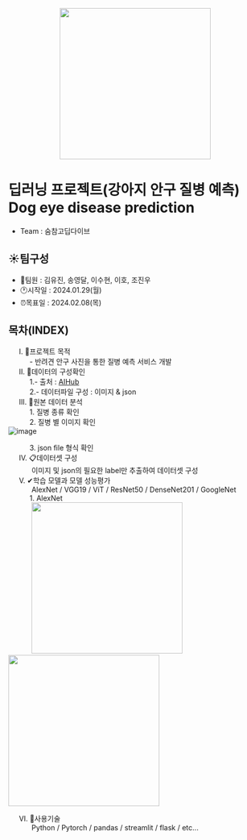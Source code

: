 <p align="center"><img src="https://github.com/jinucho/DL_for_pets/assets/133849027/45f7cab1-7fdb-4acb-a850-863165de26c3" width="300" height="300"/>




# 딥러닝 프로젝트(강아지 안구 질병 예측)</br>Dog eye disease prediction
- Team : 숨참고딥다이브

## :sunny:팀구성 
  * 👥팀원 : 김유진, 송영달, 이수현, 이호, 조진우
  * :clock1:시작일 : 2024.01.29(월)
  * ⏰목표일 : 2024.02.08(목)

## 목차(INDEX)
&emsp;&ensp;Ⅰ. 🏁프로젝트 목적</br>
&emsp;&emsp;&emsp;- 반려견 안구 사진을 통한 질병 예측 서비스 개발</br>
&emsp;&ensp;Ⅱ. 📑데이터의 구성확인</br>
&emsp;&emsp;&emsp;1.- 출처 : [AIHub](https://www.aihub.or.kr/aihubdata/data/view.do?currMenu=115&topMenu=100&aihubDataSe=data&dataSetSn=562)</br>
&emsp;&emsp;&emsp;2.- 데이터파일 구성  : 이미지 & json</br>
&emsp;&ensp;Ⅲ. 📑원본 데이터 분석</br>
&emsp;&emsp;&emsp;1. 질병 종류 확인</br>
&emsp;&emsp;&emsp;2. 질병 별 이미지 확인</br>
![image](https://github.com/jinucho/DL_for_pets/assets/133849027/1966441a-11e7-4aa0-ba07-0b45a9f2b77b)

&emsp;&emsp;&emsp;3. json file 형식 확인</br>
&emsp;&ensp;Ⅳ. 📋데이터셋 구성</br>
&emsp;&emsp;&emsp; 이미지 및 json의 필요한 label만 추출하여 데이터셋 구성</br>
&emsp;&ensp;Ⅴ. ✔학습 모델과 모델 성능평가</br>
&emsp;&emsp;&emsp; AlexNet / VGG19 / ViT / ResNet50 / DenseNet201 / GoogleNet</br>
&emsp;&emsp;&emsp;1. AlexNet</br>
&emsp;&emsp;&emsp; <img src="https://github.com/jinucho/DL_for_pets/assets/133849027/c341d4d9-101c-4a6d-bf0e-2da9afe14cb7" width="300"> <img src="https://github.com/jinucho/DL_for_pets/assets/133849027/e8d27982-1a32-4b8a-92df-c3145bbdc913" width="300">









&emsp;&ensp;Ⅵ. 🚨사용기술</br>
&emsp;&emsp;&emsp; Python / Pytorch / pandas / streamlit / flask / etc...</br>
